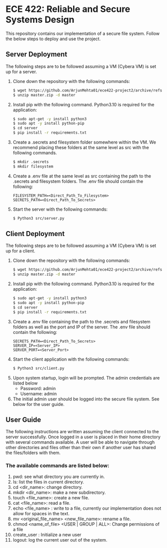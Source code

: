 ECE 422: Reliable and Secure Systems Design 
=============
This repository contains our implementation of a secure file system. Follow the below steps to deploy and use the project.


## Server Deployment
The following steps are to be followed assuming a VM (Cybera VM) is set up for a server.
1. Clone down the repository with the following commands:
    ```bash
    $ wget https://github.com/ArjunMehta01/ece422-project2/archive/refs/heads/master.zip
    $ unzip master.zip -d master
    ```
2. Install pip with the following command. Python3.10 is required for the application:
    ```bash
    $ sudo apt-get -y install python3
    $ sudo apt -y install python-pip
    $ cd server
    $ pip install -r requirements.txt
    ```
3. Create a .secrets and filesystem folder somewhere within the VM. We recommend placing these folders at the same level as src with the following commands. 
    ```bash
    $ mkdir .secrets
    $ mkdir filesystem
    ```
4. Create a .env file at the same level as src containing the path to the .secrets and filesystem folders. The .env file should contain the following:
    ```
    FILESYSTEM_PATH=<Direct_Path_To_Filesystem>
    SECRETS_PATH=<Direct_Path_To_Secrets>
    ```
   
6. Start the server with the following commands:
    ```bash
    $ Python3 src/server.py
    ```

## Client Deployment
The following steps are to be followed assuming a VM (Cybera VM) is set up for a client.
1. Clone down the repository with the following commands:
    ```bash
    $ wget https://github.com/ArjunMehta01/ece422-project2/archive/refs/heads/master.zip
    $ unzip master.zip -d master
    ```
2. Install pip with the following command. Python3.10 is required for the application:
    ```bash
    $ sudo apt-get -y install python3
    $ sudo apt -y install python-pip
    $ cd server
    $ pip install -r requirements.txt
    ```
3. Create a .env file containing the path to the .secrets and filesystem folders as well as the port and IP of the server. The .env file should contain the following:
    ```
    SECRETS_PATH=<Direct_Path_To_Secrets>
    SERVER_IP=<Server_IP>
    SERVER_PORT=<Server_Port>
    ```
4. Start the client application with the following commands:
    ```bash
    $ Python3 src/client.py
    ```
5. Upon system startup, login will be prompted. The admin credentials are listed below
   * Password: admin
   * Username: admin
6. The initial admin user should be logged into the secure file system. See below for the user guide.

## User Guide
The following instructions are written assuming the client connected to the server successfully.
Once logged in a user is placed in their home directory with several commands available. A user will be able to navigate through other directories and files other than their own if another user has shared the files/folders with them. 

### The available commands are listed below:
1. pwd: see what directory you are currently in.
2. ls: list the files in current directory.
3. cd <dir_name>: change directory.
4. mkdir <dir_name>: make a new subdirectory.
5. touch <file_name>: create a new file.
6. cat <file_name>: read a file.
7. echo <file_name> <text>: write to a file, currently our implementation does not allow for spaces in the text. 
8. mv <original_file_name> <new_file_name>: rename a file.
9. chmod <name_of_file> <USER | GROUP | ALL>: Change permissions of a file
10. create_user <username> <password> <group>: Initialize a new user
11. logout: log the current user out of the system.





